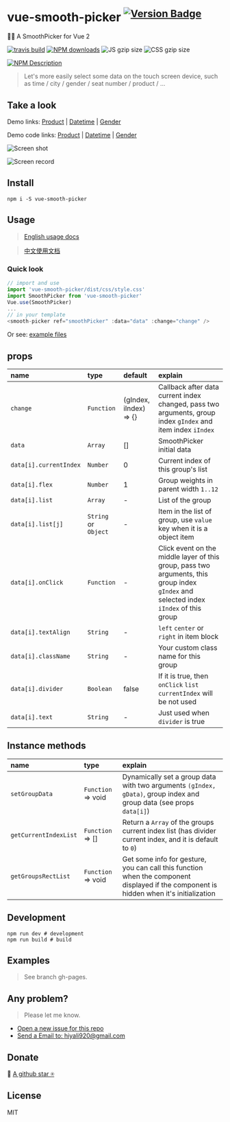 # vue-smooth-picker  <sup>[![Version Badge](http://versionbadg.es/hiyali/vue-smooth-picker.svg)](https://npmjs.com/package/vue-smooth-picker)</sup>
🏄🏼 A SmoothPicker for Vue 2

[![travis build](https://img.shields.io/travis/hiyali/vue-smooth-picker/master.svg)](https://travis-ci.org/hiyali/vue-smooth-picker)
[![NPM downloads](http://img.shields.io/npm/dt/vue-smooth-picker.svg)](https://npmjs.org/package/vue-smooth-picker)
![JS gzip size](http://img.badgesize.io/hiyali/vue-smooth-picker/gh-pages/dist/smooth-picker.js.svg?compression=gzip&label=gzip:%20JS)
![CSS gzip size](http://img.badgesize.io/hiyali/vue-smooth-picker/gh-pages/dist/css/style.css.svg?compression=gzip&label=gzip:%20CSS)

[![NPM Description](https://nodei.co/npm/vue-smooth-picker.png?downloads=true&stars=true)](https://npmjs.org/package/vue-smooth-picker)

> Let's more easily select some data on the touch screen device, such as time / city / gender / seat number / product / ...

## Take a look

Demo links:
[Product](https://hiyali.github.io/vue-smooth-picker/example/product)
| [Datetime](https://hiyali.github.io/vue-smooth-picker/example/datetime)
| [Gender](https://hiyali.github.io/vue-smooth-picker/example/gender)

Demo code links:
[Product](https://github.com/hiyali/vue-smooth-picker/tree/gh-pages/example/product)
| [Datetime](https://github.com/hiyali/vue-smooth-picker/tree/gh-pages/example/datetime)
| [Gender](https://github.com/hiyali/vue-smooth-picker/tree/gh-pages/example/gender)

![Screen shot](https://raw.githubusercontent.com/hiyali/vue-smooth-picker/gh-pages/assets/smooth-picker-screenshot.png "screenshot")

![Screen record](https://raw.githubusercontent.com/hiyali/vue-smooth-picker/gh-pages/assets/smooth-picker-screen-record.gif "screen record")

## Install

```shell
npm i -S vue-smooth-picker
```

## Usage

> [English usage docs](https://github.com/hiyali/vue-smooth-picker/wiki/Usage)

> [中文使用文档](https://github.com/hiyali/vue-smooth-picker/wiki/Usage_zh)

### Quick look

```javascript
// import and use
import 'vue-smooth-picker/dist/css/style.css'
import SmoothPicker from 'vue-smooth-picker'
Vue.use(SmoothPicker)
...
// in your template
<smooth-picker ref="smoothPicker" :data="data" :change="change" />
```
Or see: [example files](https://github.com/hiyali/vue-smooth-picker/blob/gh-pages/example/gender/)

## props

| name                       | type       |  default      | explain                          |
| :------------------------- | :--------- | :------------ | :------------------------------- |
| `change`                   | `Function` | (gIndex, iIndex) => {} | Callback after data current index changed, pass two arguments, group index `gIndex` and item index `iIndex` |
| `data`                     | `Array`    | []            | SmoothPicker initial data        |
| `data[i].currentIndex`     | `Number`   | 0             | Current index of this group's list |
| `data[i].flex`             | `Number`   | 1             | Group weights in parent width `1..12` |
| `data[i].list`             | `Array`    | -             | List of the group                |
| `data[i].list[j]`          | `String` or `Object` | -   | Item in the list of group, use `value` key when it is a object item |
| `data[i].onClick`          | `Function` | -             | Click event on the middle layer of this group, pass two arguments, this group index `gIndex` and selected index `iIndex` of this group |
| `data[i].textAlign`        | `String`   | -             | `left` `center` or `right` in item block |
| `data[i].className`        | `String`   | -             | Your custom class name for this group |
| `data[i].divider`          | `Boolean`  | false         | If it is true, then `onClick` `list` `currentIndex` will be not used |
| `data[i].text`             | `String`   | -             | Just used when `divider` is true |

## Instance methods

| name                       | type               | explain                          |
| :------------------------- | :----------------- | :------------------------------- |
| `setGroupData`             | `Function` => void | Dynamically set a group data with two arguments `(gIndex, gData)`, group index and group data (see props `data[i]`) |
| `getCurrentIndexList`      | `Function` => []   | Return a `Array` of the groups current index list (has divider current index, and it is default to `0`) |
| `getGroupsRectList`        | `Function` => void | Get some info for gesture, you can call this function when the component displayed if the component is hidden when it's initialization |

## Development

```shell
npm run dev # development
npm run build # build
```

## Examples

> See branch gh-pages.

## Any problem?

> Please let me know.
* [Open a new issue for this repo](https://github.com/hiyali/vue-smooth-picker/issues)
* [Send a Email to: hiyali920@gmail.com](mailto:hiyali920@gmail.com)

## Donate

🌚 [A github star ⍟](https://github.com/hiyali/vue-smooth-picker)

## License

MIT

